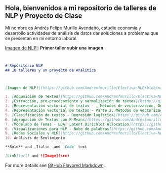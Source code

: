 ## Hola, bienvenidos a mi repositorio de talleres de NLP y Proyecto de Clase

Mi nombre es Andrés Felipe Murillo Avendaño, estudie economía y desarrollo actividades de análisis de datos dar soluciones a problemas que se presentan en mi entorno laboral.


[Imagen de NLP!](https://github.com/Andresfmurillo/Electiva-NLP/blob/main/NLP.jpg): **Primer taller subir una imagen**

```markdown


# Repositorio NLP
## 10 talleres y un proyecto de Analítica



[Imagen de NLP!](https://github.com/Andresfmurillo/Electiva-NLP/blob/main/NLP.jpg): **Primer taller subir una imagen**

1. [Adqusición de Textos](https://github.com/Andresfmurillo/Electiva-NLP/blob/main/Tarea2_NLP.ipynb) 
2. [Extracción, pre-procesamiento y normalización de textos](https://github.com/Andresfmurillo/Electiva-NLP/blob/main/Taller%20%233%20Web%20Scraping.ipynb)
3. [Representación vectorial de textos - , Métodos de vectorización, One-Hot Encoding, Bag of Words, Bag of N-Grams](https://github.com/Andresfmurillo/Electiva-NLP/blob/main/Taller%20%234%20-%20NLP%20(1).ipynb)
4. [Representación vectorial de textos - Parte 2, Métodos de vectorización matriz TF-IDF](https://github.com/Andresfmurillo/Electiva-NLP/blob/main/Taller%205%20-%2025marzo2021%20-%20AndresFelipeMurillo%20(1).ipynb)
5. [Clasificación de textos - Regresión logística](https://github.com/Andresfmurillo/Electiva-NLP/blob/main/Taller%20NLP%2022abril2021.ipynb)
6. [Agrupación de Textos con K-Means](https://github.com/Andresfmurillo/Electiva-NLP/blob/main/taller8.ipynb)
7. [Modelado de Temas - LDA: Latent Dirichlet Allocation](https://github.com/Andresfmurillo/Electiva-NLP/blob/main/Taller9_NLP.ipynb)
8. [Visualizaciones para NLP - Nube de palabras](https://github.com/Andresfmurillo/Electiva-NLP/blob/main/Taller10_NLP.ipynb)
9. [Redes Sociales y NLP](https://github.com/Andresfmurillo/Electiva-NLP/blob/main/taller11.ipynb)
10. Análisis de Sentimiento 

**Bold** and _Italic_ and `Code` text

[Link](url) and ![Image](src)
```

For more details see [GitHub Flavored Markdown](https://guides.github.com/features/mastering-markdown/).
